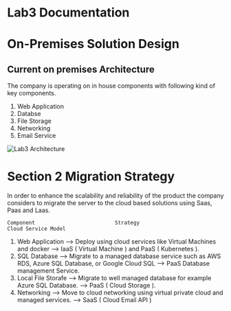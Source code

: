 # Lab3 Documentation

# On-Premises Solution Design

## Current on premises Architecture

The company is operating on in house components with following kind of key components.

1. Web Application
2. Databse
3. File Storage
4. Networking
5. Email Service

![Lab3 Architecture](https://github.com/user-attachments/assets/aece4fb4-5ffa-4849-8987-17ef1bf3e1c1)

# Section 2 Migration Strategy 

In order to enhance the scalability and reliability of the product the company considers to migrate the server to the cloud based solutions using Saas, Paas and Laas.

    Component                          Strategy                                                  Cloud Service Model

1. Web Application --> Deploy using cloud services like Virtual Machines and docker --> IaaS ( Virtual Machine ) and PaaS ( Kubernetes ).
2. SQL Database  --> Migrate to a managed database service such as AWS RDS, Azure SQL Database, or Google Cloud SQL --> PaaS Database management Service.
3. Local File Storafe --> Migrate to well managed database for example Azure SQL Database. --> PaaS ( Cloud Storage ).
4. Networking --> Move to cloud networking using virtual private cloud and managed services. --> SaaS ( Cloud Email API )
